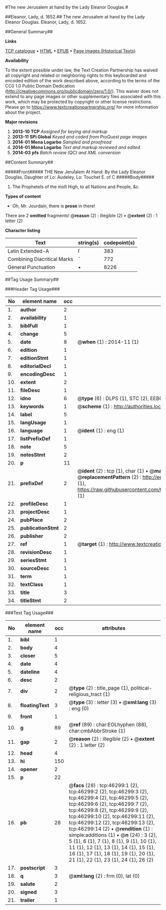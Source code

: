 #The new Jerusalem at hand by the Lady Eleanor Douglas.#

##Eleanor, Lady, d. 1652.##
The new Jerusalem at hand by the Lady Eleanor Douglas.
Eleanor, Lady, d. 1652.

##General Summary##

**Links**

[TCP catalogue](http://www.ota.ox.ac.uk/tcp/)  • 
[HTML](http://tei.it.ox.ac.uk/tcp/Texts-HTML/free/A36/A36412.html)  • 
[EPUB](http://tei.it.ox.ac.uk/tcp/Texts-EPUB/free/A36/A36412.epub) • 
[Page images (Historical Texts)](https://historicaltexts.jisc.ac.uk/eebo-11081069e)

**Availability**

To the extent possible under law, the Text Creation Partnership has waived all copyright and related or neighboring rights to this keyboarded and encoded edition of the work described above, according to the terms of the CC0 1.0 Public Domain Dedication (http://creativecommons.org/publicdomain/zero/1.0/). This waiver does not extend to any page images or other supplementary files associated with this work, which may be protected by copyright or other license restrictions. Please go to https://www.textcreationpartnership.org/ for more information about the project.

**Major revisions**

1. __2013-10__ __TCP__ *Assigned for keying and markup*
1. __2013-11__ __SPi Global__ *Keyed and coded from ProQuest page images*
1. __2014-01__ __Mona Logarbo__ *Sampled and proofread*
1. __2014-01__ __Mona Logarbo__ *Text and markup reviewed and edited*
1. __2014-03__ __pfs__ *Batch review (QC) and XML conversion*

##Content Summary##

#####Front#####
THE New Jeruſalem At Hand: By the Lady Eleanor Douglas, Daughter of Lo: Audeley, Lo: Touchet E. of C
#####Body#####

1. The Propheteſs of the moſt High, to all Nations and People, &c.

**Types of content**

  * Oh, Mr. Jourdain, there is **prose** in there!

There are 2 **omitted** fragments! 
 @__reason__ (2) : illegible (2)  •  @__extent__ (2) : 1 letter (2)

**Character listing**


|Text|string(s)|codepoint(s)|
|---|---|---|
|Latin Extended-A|ſ|383|
|Combining             Diacritical Marks|̄|772|
|General Punctuation|•|8226|

##Tag Usage Summary##

###Header Tag Usage###

|No|element name|occ|attributes|
|---|---|---|---|
|1.|__author__|2||
|2.|__availability__|1||
|3.|__biblFull__|1||
|4.|__change__|5||
|5.|__date__|8| @__when__ (1) : 2014-11 (1)|
|6.|__edition__|1||
|7.|__editionStmt__|1||
|8.|__editorialDecl__|1||
|9.|__encodingDesc__|1||
|10.|__extent__|2||
|11.|__fileDesc__|1||
|12.|__idno__|6| @__type__ (6) : DLPS (1), STC (2), EEBO-CITATION (1), OCLC (1), VID (1)|
|13.|__keywords__|1| @__scheme__ (1) : http://authorities.loc.gov/ (1)|
|14.|__label__|5||
|15.|__langUsage__|1||
|16.|__language__|1| @__ident__ (1) : eng (1)|
|17.|__listPrefixDef__|1||
|18.|__note__|5||
|19.|__notesStmt__|2||
|20.|__p__|11||
|21.|__prefixDef__|2| @__ident__ (2) : tcp (1), char (1)  •  @__matchPattern__ (2) : ([0-9\-]+):([0-9IVX]+) (1), (.+) (1)  •  @__replacementPattern__ (2) : http://eebo.chadwyck.com/downloadtiff?vid=$1&page=$2 (1), https://raw.githubusercontent.com/textcreationpartnership/Texts/master/tcpchars.xml#$1 (1)|
|22.|__profileDesc__|1||
|23.|__projectDesc__|1||
|24.|__pubPlace__|2||
|25.|__publicationStmt__|2||
|26.|__publisher__|2||
|27.|__ref__|1| @__target__ (1) : http://www.textcreationpartnership.org/docs/. (1)|
|28.|__revisionDesc__|1||
|29.|__seriesStmt__|1||
|30.|__sourceDesc__|1||
|31.|__term__|1||
|32.|__textClass__|1||
|33.|__title__|3||
|34.|__titleStmt__|2||


###Text Tag Usage###

|No|element name|occ|attributes|
|---|---|---|---|
|1.|__bibl__|1||
|2.|__body__|4||
|3.|__closer__|5||
|4.|__date__|4||
|5.|__dateline__|4||
|6.|__desc__|2||
|7.|__div__|2| @__type__ (2) : title_page (1), political-religious_tract (1)|
|8.|__floatingText__|3| @__type__ (3) : letter (3)  •  @__xml:lang__ (3) : eng (0)|
|9.|__front__|1||
|10.|__g__|89| @__ref__ (89) : char:EOLhyphen (88), char:cmbAbbrStroke (1)|
|11.|__gap__|2| @__reason__ (2) : illegible (2)  •  @__extent__ (2) : 1 letter (2)|
|12.|__head__|4||
|13.|__hi__|150||
|14.|__opener__|2||
|15.|__p__|22||
|16.|__pb__|28| @__facs__ (28) : tcp:46299:1 (2), tcp:46299:2 (2), tcp:46299:3 (2), tcp:46299:4 (2), tcp:46299:5 (2), tcp:46299:6 (2), tcp:46299:7 (2), tcp:46299:8 (2), tcp:46299:9 (2), tcp:46299:10 (2), tcp:46299:11 (2), tcp:46299:12 (2), tcp:46299:13 (2), tcp:46299:14 (2)  •  @__rendition__ (1) : simple:additions (1)  •  @__n__ (24) : 3 (2), 5 (1), 6 (1), 7 (1), 8 (1), 9 (1), 10 (1), 11 (1), 12 (1), 13 (1), 14 (1), 15 (1), 16 (1), 17 (1), 18 (1), 19 (1), 20 (1), 21 (1), 22 (1), 23 (1), 24 (1), 26 (2)|
|17.|__postscript__|3||
|18.|__q__|3| @__xml:lang__ (2) : frm (0), lat (0)|
|19.|__salute__|2||
|20.|__signed__|3||
|21.|__trailer__|1||
